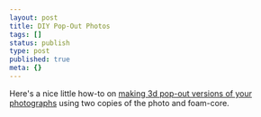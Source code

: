 ```yaml
---
layout: post
title: DIY Pop-Out Photos
tags: []
status: publish
type: post
published: true
meta: {}
---
```

Here's a nice little how-to on [making 3d pop-out versions of your photographs](http://www.photojojo.com/content/diy/make-your-own-pop-out-photos/) using two copies of the photo and foam-core.
